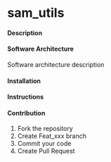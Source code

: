 # sam_utils

#### Description


#### Software Architecture
Software architecture description

#### Installation


#### Instructions


#### Contribution

1. Fork the repository
2. Create Feat_xxx branch
3. Commit your code
4. Create Pull Request


